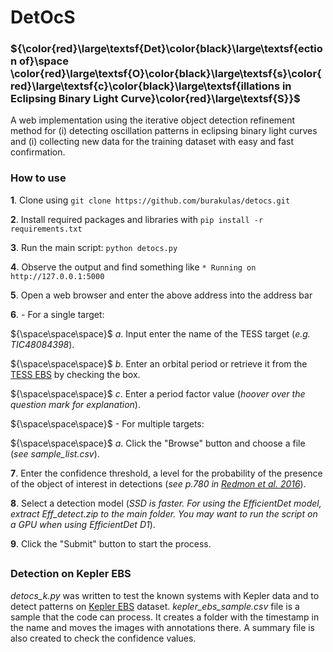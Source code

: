 # DetOcS #

<!--- **Det**ection of **O**s**c**illations in Eclipsing Binary Light Curve**S** !--->


### ${\color\{red}\large\textsf{Det}\color{black}\large\textsf{ection of}\space \color{red}\large\textsf{O}\color{black}\large\textsf{s}\color{red}\large\textsf{c}\color{black}\large\textsf{illations in Eclipsing Binary Light Curve}\color{red}\large\textsf{S}}$ ###

A web implementation using the iterative object detection refinement method for (i) detecting oscillation patterns in eclipsing binary light curves and (i) collecting new data for the training dataset with easy and fast confirmation.



### How to use ###

**1**. Clone using `git clone https://github.com/burakulas/detocs.git` 

**2**. Install required packages and libraries with `pip install -r requirements.txt`

**3**. Run the main script: `python detocs.py`

**4**. Observe the output and find something like `* Running on http://127.0.0.1:5000`

**5**. Open a web browser and enter the above address into the address bar

**6**. - For a single target:

${\space\space\space}$ *a*. Input enter the name of the TESS target (*e.g. TIC48084398*).

${\space\space\space}$   *b*. Enter an orbital period or retrieve it from the [TESS EBS](https://tessebs.villanova.edu) by checking the box.

${\space\space\space}$   *c*. Enter a period factor value (*hoover over the question mark for explanation*).

   
${\space\space\space}$ - For multiple targets:

${\space\space\space}$   *a*. Click the "Browse" button and choose a file (*see sample_list.csv*).



**7**. Enter the confidence threshold, a level for the probability of the presence of the object of interest in detections (*see p.780 in [Redmon et al. 2016](https://www.cv-foundation.org/openaccess/content_cvpr_2016/papers/Redmon_You_Only_Look_CVPR_2016_paper.pdf)*).


**8**. Select a detection model (*SSD is faster. For using the EfficientDet model, extract Eff_detect.zip to the main folder. You may want to run the script on a GPU when using EfficientDet D1*).
  
**9**. Click the "Submit" button to start the process.

## ##
### Detection on Kepler EBS ###

*detocs_k.py* was written to test the known systems with Kepler data and to detect patterns on [Kepler EBS](https://archive.stsci.edu/kepler/eclipsing_binaries.html) dataset. *kepler_ebs_sample.csv* file is a sample that the code can process. It creates a folder with the timestamp in the name and moves the images with annotations there. A summary file is also created to check the confidence values. 
